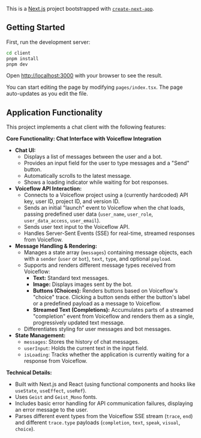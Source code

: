 This is a [Next.js](https://nextjs.org) project bootstrapped with [`create-next-app`](https://nextjs.org/docs/pages/api-reference/create-next-app).

## Getting Started

First, run the development server:

```bash
cd client
pnpm install
pnpm dev
```

Open [http://localhost:3000](http://localhost:3000) with your browser to see the result.

You can start editing the page by modifying `pages/index.tsx`. The page auto-updates as you edit the file.

## Application Functionality

This project implements a chat client with the following features:

**Core Functionality: Chat Interface with Voiceflow Integration**

*   **Chat UI:**
    *   Displays a list of messages between the user and a bot.
    *   Provides an input field for the user to type messages and a "Send" button.
    *   Automatically scrolls to the latest message.
    *   Shows a loading indicator while waiting for bot responses.
*   **Voiceflow API Interaction:**
    *   Connects to a Voiceflow project using a (currently hardcoded) API key, user ID, project ID, and version ID.
    *   Sends an initial "launch" event to Voiceflow when the chat loads, passing predefined user data (`user_name`, `user_role`, `user_data_access`, `user_email`).
    *   Sends user text input to the Voiceflow API.
    *   Handles Server-Sent Events (SSE) for real-time, streamed responses from Voiceflow.
*   **Message Handling & Rendering:**
    *   Manages a state array (`messages`) containing message objects, each with a `sender` (`user` or `bot`), `text`, `type`, and optional `payload`.
    *   Supports and renders different message types received from Voiceflow:
        *   **Text:** Standard text messages.
        *   **Image:** Displays images sent by the bot.
        *   **Buttons (Choices):** Renders buttons based on Voiceflow's "choice" trace. Clicking a button sends either the button's label or a predefined payload as a message to Voiceflow.
        *   **Streamed Text (Completions):** Accumulates parts of a streamed "completion" event from Voiceflow and renders them as a single, progressively updated text message.
    *   Differentiates styling for user messages and bot messages.
*   **State Management:**
    *   `messages`: Stores the history of chat messages.
    *   `userInput`: Holds the current text in the input field.
    *   `isLoading`: Tracks whether the application is currently waiting for a response from Voiceflow.

**Technical Details:**

*   Built with Next.js and React (using functional components and hooks like `useState`, `useEffect`, `useRef`).
*   Uses `Geist` and `Geist_Mono` fonts.
*   Includes basic error handling for API communication failures, displaying an error message to the user.
*   Parses different event types from the Voiceflow SSE stream (`trace`, `end`) and different `trace.type` payloads (`completion`, `text`, `speak`, `visual`, `choice`).

